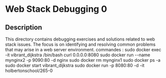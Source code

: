 # Web Stack Debugging 0
## Description

This directory contains debugging exercises and solutions related to web stack issues. The focus is on identifying and resolving common problems that may arise in a web server environment.
commandes : 
sudo docker exec -it vibrant_dijkstra /bin/bash
curl 0.0.0.0:8080
sudo docker run --name mynginx2 -p 9090:80 -d nginx
sudo docker rm mynginx1
sudo docker ps -a
sudo docker start vibrant_dijkstra
sudo docker run -p 8080:80 -d -it holbertonschool/265-0
